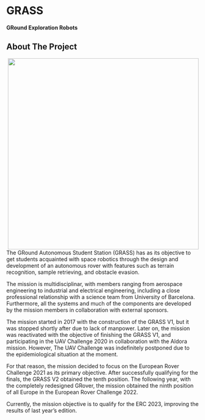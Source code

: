 # GRASS
<b>GRound Exploration Robots</b>
 
## About The Project
<img align="right" src="https://github.com/UPC-Space-Program-GRASS/.github/assets/61521609/5736f1c4-79d9-41f7-aa45-9b336e7a0bc8" style="width: 500px">

The GRound Autonomous Student Station (GRASS) has as its objective to get students acquainted with space robotics through the design and development of an autonomous rover with features such as terrain recognition, sample retrieving, and obstacle evasion.

 

The mission is multidisciplinar, with members ranging from aerospace engineering to industrial and electrical engineering, including a close professional relationship with a science team from University of Barcelona. Furthermore, all the systems and much of the components are developed by the mission members in collaboration with external sponsors.

 

The mission started in 2017 with the construction of the GRASS V1, but it was stopped shortly after due to lack of manpower. Later on, the mission was reactivated with the objective of finishing the GRASS V1, and participating in the UAV Challenge 2020 in collaboration with the Aldora mission. However, The UAV Challenge was indefinitely postponed due to the epidemiological situation at the moment.

 

For that reason, the mission decided to focus on the European Rover Challenge 2021 as its primary objective. After successfully qualifying for the finals, the GRASS V2 obtained the tenth position. The following year, with the completely redesigned GRover, the mission obtained the ninth position of all Europe in the European Rover Challenge 2022.

 

Currently, the mission objective is to qualify for the ERC 2023, improving the results of last year’s edition.
